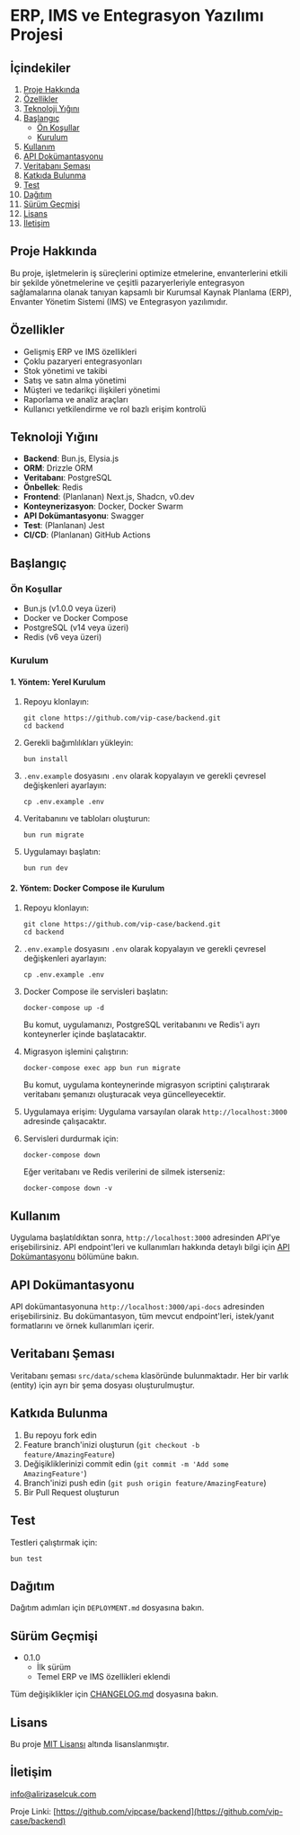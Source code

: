 # ERP, IMS ve Entegrasyon Yazılımı Projesi

## İçindekiler
1. [Proje Hakkında](#proje-hakkında)
2. [Özellikler](#özellikler)
3. [Teknoloji Yığını](#teknoloji-yığını)
4. [Başlangıç](#başlangıç)
   - [Ön Koşullar](#ön-koşullar)
   - [Kurulum](#kurulum)
5. [Kullanım](#kullanım)
6. [API Dokümantasyonu](#api-dokümantasyonu)
7. [Veritabanı Şeması](#veritabanı-şeması)
8. [Katkıda Bulunma](#katkıda-bulunma)
9. [Test](#test)
10. [Dağıtım](#dağıtım)
11. [Sürüm Geçmişi](#sürüm-geçmişi)
12. [Lisans](#lisans)
13. [İletişim](#iletişim)

## Proje Hakkında

Bu proje, işletmelerin iş süreçlerini optimize etmelerine, envanterlerini etkili bir şekilde yönetmelerine ve çeşitli pazaryerleriyle entegrasyon sağlamalarına olanak tanıyan kapsamlı bir Kurumsal Kaynak Planlama (ERP), Envanter Yönetim Sistemi (IMS) ve Entegrasyon yazılımıdır.

## Özellikler

- Gelişmiş ERP ve IMS özellikleri
- Çoklu pazaryeri entegrasyonları
- Stok yönetimi ve takibi
- Satış ve satın alma yönetimi
- Müşteri ve tedarikçi ilişkileri yönetimi
- Raporlama ve analiz araçları
- Kullanıcı yetkilendirme ve rol bazlı erişim kontrolü

## Teknoloji Yığını

- **Backend**: Bun.js, Elysia.js
- **ORM**: Drizzle ORM
- **Veritabanı**: PostgreSQL
- **Önbellek**: Redis
- **Frontend**: (Planlanan) Next.js, Shadcn, v0.dev
- **Konteynerizasyon**: Docker, Docker Swarm
- **API Dokümantasyonu**: Swagger
- **Test**: (Planlanan) Jest
- **CI/CD**: (Planlanan) GitHub Actions

## Başlangıç

### Ön Koşullar

- Bun.js (v1.0.0 veya üzeri)
- Docker ve Docker Compose
- PostgreSQL (v14 veya üzeri)
- Redis (v6 veya üzeri)

### Kurulum

#### 1. Yöntem: Yerel Kurulum

1. Repoyu klonlayın:
   ```
   git clone https://github.com/vip-case/backend.git
   cd backend
   ```

2. Gerekli bağımlılıkları yükleyin:
   ```
   bun install
   ```

3. `.env.example` dosyasını `.env` olarak kopyalayın ve gerekli çevresel değişkenleri ayarlayın:
   ```
   cp .env.example .env
   ```

4. Veritabanını ve tabloları oluşturun:
   ```
   bun run migrate
   ```

5. Uygulamayı başlatın:
   ```
   bun run dev
   ```

#### 2. Yöntem: Docker Compose ile Kurulum

1. Repoyu klonlayın:
   ```
   git clone https://github.com/vip-case/backend.git
   cd backend
   ```

2. `.env.example` dosyasını `.env` olarak kopyalayın ve gerekli çevresel değişkenleri ayarlayın:
   ```
   cp .env.example .env
   ```

3. Docker Compose ile servisleri başlatın:
   ```
   docker-compose up -d
   ```

   Bu komut, uygulamanızı, PostgreSQL veritabanını ve Redis'i ayrı konteynerler içinde başlatacaktır.

4. Migrasyon işlemini çalıştırın:
   ```
   docker-compose exec app bun run migrate
   ```

   Bu komut, uygulama konteynerinde migrasyon scriptini çalıştırarak veritabanı şemanızı oluşturacak veya güncelleyecektir.

5. Uygulamaya erişim:
   Uygulama varsayılan olarak `http://localhost:3000` adresinde çalışacaktır.

6. Servisleri durdurmak için:
   ```
   docker-compose down
   ```

   Eğer veritabanı ve Redis verilerini de silmek isterseniz:
   ```
   docker-compose down -v
   ```

## Kullanım

Uygulama başlatıldıktan sonra, `http://localhost:3000` adresinden API'ye erişebilirsiniz. API endpoint'leri ve kullanımları hakkında detaylı bilgi için [API Dokümantasyonu](#api-dokümantasyonu) bölümüne bakın.

## API Dokümantasyonu

API dokümantasyonuna `http://localhost:3000/api-docs` adresinden erişebilirsiniz. Bu dokümantasyon, tüm mevcut endpoint'leri, istek/yanıt formatlarını ve örnek kullanımları içerir.

## Veritabanı Şeması

Veritabanı şeması `src/data/schema` klasöründe bulunmaktadır. Her bir varlık (entity) için ayrı bir şema dosyası oluşturulmuştur.


## Katkıda Bulunma

1. Bu repoyu fork edin
2. Feature branch'inizi oluşturun (`git checkout -b feature/AmazingFeature`)
3. Değişikliklerinizi commit edin (`git commit -m 'Add some AmazingFeature'`)
4. Branch'inizi push edin (`git push origin feature/AmazingFeature`)
5. Bir Pull Request oluşturun

## Test

Testleri çalıştırmak için:

```
bun test
```

## Dağıtım

Dağıtım adımları için `DEPLOYMENT.md` dosyasına bakın.

## Sürüm Geçmişi

- 0.1.0
    - İlk sürüm
    - Temel ERP ve IMS özellikleri eklendi

Tüm değişiklikler için [CHANGELOG.md](CHANGELOG.md) dosyasına bakın.

## Lisans

Bu proje [MIT Lisansı](LICENSE) altında lisanslanmıştır.

## İletişim

 info@alirizaselcuk.com

Proje Linki: [https://github.com/vipcase/backend](https://github.com/vip-case/backend)
